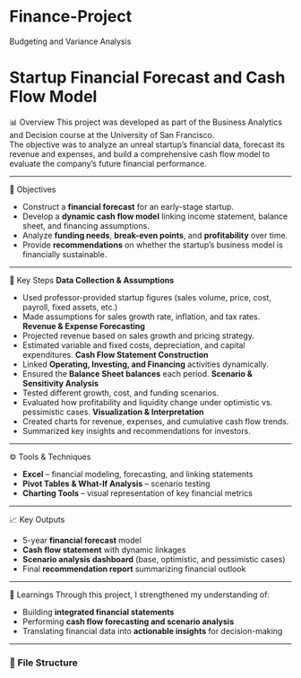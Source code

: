 # Finance-Project
Budgeting and Variance Analysis
# Startup Financial Forecast and Cash Flow Model

📊 Overview
This project was developed as part of the Business Analytics and Decision course at the University of San Francisco.  
The objective was to analyze an unreal startup’s financial data, forecast its revenue and expenses, and build a comprehensive cash flow model to evaluate the company’s future financial performance.

---

🎯 Objectives
- Construct a **financial forecast** for an early-stage startup.  
- Develop a **dynamic cash flow model** linking income statement, balance sheet, and financing assumptions.  
- Analyze **funding needs**, **break-even points**, and **profitability** over time.  
- Provide **recommendations** on whether the startup’s business model is financially sustainable.

---

 🧮 Key Steps
 **Data Collection & Assumptions**
   - Used professor-provided startup figures (sales volume, price, cost, payroll, fixed assets, etc.)
   - Made assumptions for sales growth rate, inflation, and tax rates.
**Revenue & Expense Forecasting**
   - Projected revenue based on sales growth and pricing strategy.
   - Estimated variable and fixed costs, depreciation, and capital expenditures.
**Cash Flow Statement Construction**
   - Linked **Operating, Investing, and Financing** activities dynamically.
   - Ensured the **Balance Sheet balances** each period.
 **Scenario & Sensitivity Analysis**
   - Tested different growth, cost, and funding scenarios.
   - Evaluated how profitability and liquidity change under optimistic vs. pessimistic cases.
**Visualization & Interpretation**
   - Created charts for revenue, expenses, and cumulative cash flow trends.
   - Summarized key insights and recommendations for investors.

---
⚙️ Tools & Techniques
- **Excel** – financial modeling, forecasting, and linking statements  
- **Pivot Tables & What-If Analysis** – scenario testing  
- **Charting Tools** – visual representation of key financial metrics

---

 📈 Key Outputs
- 5-year **financial forecast** model  
- **Cash flow statement** with dynamic linkages  
- **Scenario analysis dashboard** (base, optimistic, and pessimistic cases)  
- Final **recommendation report** summarizing financial outlook

---
🧠 Learnings
Through this project, I strengthened my understanding of:
- Building **integrated financial statements**  
- Performing **cash flow forecasting and scenario analysis**  
- Translating financial data into **actionable insights** for decision-making

---

### 📁 File Structure
